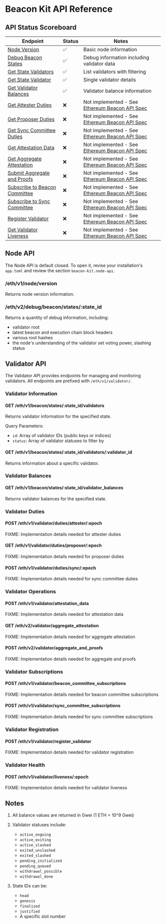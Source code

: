 # Beacon Kit API Reference

<script setup>
import ApiTester from '../../.vitepress/theme/components/ApiTester.vue';

const networks = [
  { 
    name: 'Custom URL', 
    url: '', 
    id: 'custom',
    allowCustomUrl: true
  }
];
</script>

## API Status Scoreboard

| Endpoint                                                                            | Status | Notes                                                                                                                           |
| ----------------------------------------------------------------------------------- | ------ | ------------------------------------------------------------------------------------------------------------------------------- |
| [Node Version](#ethv1nodeversion)                                                   | ✅     | Basic node information                                                                                                          |
| [Debug Beacon States](#ethv2debugbeaconstatesstate_id)                              | ✅     | Debug information including validator data                                                                                      |
| [Get State Validators](#get-ethv1beaconstatesstate_idvalidators)                    | ✅     | List validators with filtering                                                                                                  |
| [Get State Validator](#get-ethv1beaconstatesstate_idvalidatorsvalidator_id)         | ✅     | Single validator details                                                                                                        |
| [Get Validator Balances](#get-ethv1beaconstatesstate_idvalidator_balances)          | ✅     | Validator balance information                                                                                                   |
| [Get Attester Duties](#post-ethv1validatordutiesattesterepoch)                      | ❌     | Not implemented - See [Ethereum Beacon API Spec](https://ethereum.github.io/beacon-APIs/#/Validator/getAttesterDuties)          |
| [Get Proposer Duties](#get-ethv1validatordutiesproposerepoch)                       | ❌     | Not implemented - See [Ethereum Beacon API Spec](https://ethereum.github.io/beacon-APIs/#/Validator/getProposerDuties)          |
| [Get Sync Committee Duties](#post-ethv1validatordutiessyncepoch)                    | ❌     | Not implemented - See [Ethereum Beacon API Spec](https://ethereum.github.io/beacon-APIs/#/Validator/getSyncCommitteeDuties)     |
| [Get Attestation Data](#post-ethv1validatorattestation_data)                        | ❌     | Not implemented - See [Ethereum Beacon API Spec](https://ethereum.github.io/beacon-APIs/#/Validator/getAttestationData)         |
| [Get Aggregate Attestation](#get-ethv2validatoraggregate_attestation)               | ❌     | Not implemented - See [Ethereum Beacon API Spec](https://ethereum.github.io/beacon-APIs/#/Validator/getAggregateAttestation)    |
| [Submit Aggregate and Proofs](#post-ethv2validatoraggregate_and_proofs)             | ❌     | Not implemented - See [Ethereum Beacon API Spec](https://ethereum.github.io/beacon-APIs/#/Validator/submitAggregateAndProofs)   |
| [Subscribe to Beacon Committee](#post-ethv1validatorbeacon_committee_subscriptions) | ❌     | Not implemented - See [Ethereum Beacon API Spec](https://ethereum.github.io/beacon-APIs/#/Validator/subscribeToBeaconCommittee) |
| [Subscribe to Sync Committee](#post-ethv1validatorsync_committee_subscriptions)     | ❌     | Not implemented - See [Ethereum Beacon API Spec](https://ethereum.github.io/beacon-APIs/#/Validator/subscribeToSyncCommittee)   |
| [Register Validator](#post-ethv1validatorregister_validator)                        | ❌     | Not implemented - See [Ethereum Beacon API Spec](https://ethereum.github.io/beacon-APIs/#/Validator/registerValidator)          |
| [Get Validator Liveness](#post-ethv1validatorlivenessepoch)                         | ❌     | Not implemented - See [Ethereum Beacon API Spec](https://ethereum.github.io/beacon-APIs/#/Validator/getValidatorLiveness)       |

## Node API

The Node API is default closed. To open it, revise your installation's `app.toml` and review the section `beacon-kit.node-api`.

### /eth/v1/node/version

Returns node version information.

<ApiTester
  endpoint="/eth/v1/node/version"
  method="GET"
  :networks="networks"
/>

### /eth/v2/debug/beacon/states/:state_id

Returns a quantity of debug information, including:

- validator root
- latest beacon and execution chain block headers
- various root hashes
- the node's understanding of the validator set voting power, slashing status

<ApiTester
  endpoint="/eth/v2/debug/beacon/states/{state_id}"
  method="GET"
  :pathParams="[
    {
      name: 'state_id',
      description: 'State identifier (head, genesis, finalized, justified, or slot number)'
    }
  ]"
  :networks="networks"
  :examples="{
    custom: { 
      state_id: 'head'  // Most common use case
    }
  }"
/>

## Validator API

The Validator API provides endpoints for managing and monitoring validators. All endpoints are prefixed with `/eth/v1/validator/`.

### Validator Information

#### GET /eth/v1/beacon/states/:state_id/validators

Returns validator information for the specified state.

Query Parameters:

- `id`: Array of validator IDs (public keys or indices)
- `status`: Array of validator statuses to filter by

<ApiTester
  endpoint="/eth/v1/beacon/states/{state_id}/validators"
  method="GET"
  :pathParams="[
    {
      name: 'state_id',
      description: 'State identifier (head, genesis, finalized, justified, or slot number)'
    }
  ]"
  :queryParams="[
    {
      name: 'id',
      description: 'Array of validator IDs',
      required: false
    },
    {
      name: 'status',
      description: 'Array of validator statuses',
      required: false
    }
  ]"
  :networks="networks"
  :examples="{
    custom: { 
      state_id: 'head'  // Most common use case
    }
  }"
/>

#### GET /eth/v1/beacon/states/:state_id/validators/:validator_id

Returns information about a specific validator.

<ApiTester
  endpoint="/eth/v1/beacon/states/{state_id}/validators/{validator_id}"
  method="GET"
  :pathParams="[
    {
      name: 'state_id',
      description: 'State identifier (head, genesis, finalized, justified, or slot number)'
    },
    {
      name: 'validator_id',
      description: 'Validator ID (public key or index)'
    }
  ]"
  :networks="networks"
  :examples="{
    custom: { 
      state_id: 'head'  // Most common use case
    }
  }"
/>

### Validator Balances

#### GET /eth/v1/beacon/states/:state_id/validator_balances

Returns validator balances for the specified state.

<ApiTester
  endpoint="/eth/v1/beacon/states/{state_id}/validator_balances"
  method="GET"
  :pathParams="[
    {
      name: 'state_id',
      description: 'State identifier (head, genesis, finalized, justified, or slot number)'
    }
  ]"
  :queryParams="[
    {
      name: 'id',
      description: 'Array of validator IDs',
      required: false
    }
  ]"
  :networks="networks"
  :examples="{
    custom: { 
      state_id: 'head'  // Most common use case
    }
  }"
/>

### Validator Duties

#### POST /eth/v1/validator/duties/attester/:epoch

FIXME: Implementation details needed for attester duties

<ApiTester
  endpoint="/eth/v1/validator/duties/attester/{epoch}"
  method="POST"
  :pathParams="[
    {
      name: 'epoch',
      description: 'Epoch number'
    }
  ]"
  :networks="networks"
/>

#### GET /eth/v1/validator/duties/proposer/:epoch

FIXME: Implementation details needed for proposer duties

<ApiTester
  endpoint="/eth/v1/validator/duties/proposer/{epoch}"
  method="GET"
  :pathParams="[
    {
      name: 'epoch',
      description: 'Epoch number'
    }
  ]"
  :networks="networks"
/>

#### POST /eth/v1/validator/duties/sync/:epoch

FIXME: Implementation details needed for sync committee duties

<ApiTester
  endpoint="/eth/v1/validator/duties/sync/{epoch}"
  method="POST"
  :pathParams="[
    {
      name: 'epoch',
      description: 'Epoch number'
    }
  ]"
  :networks="networks"
/>

### Validator Operations

#### POST /eth/v1/validator/attestation_data

FIXME: Implementation details needed for attestation data

<ApiTester
  endpoint="/eth/v1/validator/attestation_data"
  method="POST"
  :networks="networks"
/>

#### GET /eth/v2/validator/aggregate_attestation

FIXME: Implementation details needed for aggregate attestation

<ApiTester
  endpoint="/eth/v2/validator/aggregate_attestation"
  method="GET"
  :networks="networks"
/>

#### POST /eth/v2/validator/aggregate_and_proofs

FIXME: Implementation details needed for aggregate and proofs

<ApiTester
  endpoint="/eth/v2/validator/aggregate_and_proofs"
  method="POST"
  :networks="networks"
/>

### Validator Subscriptions

#### POST /eth/v1/validator/beacon_committee_subscriptions

FIXME: Implementation details needed for beacon committee subscriptions

<ApiTester
  endpoint="/eth/v1/validator/beacon_committee_subscriptions"
  method="POST"
  :networks="networks"
/>

#### POST /eth/v1/validator/sync_committee_subscriptions

FIXME: Implementation details needed for sync committee subscriptions

<ApiTester
  endpoint="/eth/v1/validator/sync_committee_subscriptions"
  method="POST"
  :networks="networks"
/>

### Validator Registration

#### POST /eth/v1/validator/register_validator

FIXME: Implementation details needed for validator registration

<ApiTester
  endpoint="/eth/v1/validator/register_validator"
  method="POST"
  :networks="networks"
/>

### Validator Health

#### POST /eth/v1/validator/liveness/:epoch

FIXME: Implementation details needed for validator liveness

<ApiTester
  endpoint="/eth/v1/validator/liveness/{epoch}"
  method="POST"
  :pathParams="[
    {
      name: 'epoch',
      description: 'Epoch number'
    }
  ]"
  :networks="networks"
/>

## Notes

1. All balance values are returned in Gwei (1 ETH = 10^9 Gwei)
2. Validator statuses include:

   - `active_ongoing`
   - `active_exiting`
   - `active_slashed`
   - `exited_unslashed`
   - `exited_slashed`
   - `pending_initialized`
   - `pending_queued`
   - `withdrawal_possible`
   - `withdrawal_done`

3. State IDs can be:
   - `head`
   - `genesis`
   - `finalized`
   - `justified`
   - A specific slot number
